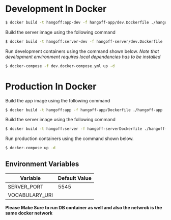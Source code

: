# Development In Docker

```bash
$ docker build -t hangoff:app-dev -f hangoff-app/dev.Dockerfile ./hangoff-app
```

Build the server image using the following command

```bash
$ docker build -t hangoff:server-dev -f hangoff-server/dev.Dockerfile ./hangoff-server
```

Run development containers using the command shown below.
*Note that development environment requires local dependencies has to be installed*
```bash
$ docker-compose -f dev.docker-compose.yml up -d
```

# Production In Docker

Build the app image using the following command

```bash
$ docker build -t hangoff:app -f hangoff-app/Dockerfile ./hangoff-app
```

Build the server image using the following command

```bash
$ docker build -t hangoff:server -f hangoff-serverDockerfile ./hangoff-server
```

Run production containers using the command shown below.

```bash
$ docker-compose up -d
```

## Environment Variables

| Variable | Default Value |
| ------ | ------ |
| SERVER_PORT | 5545 |
| VOCABULARY_URI |  |

**Please Make Sure to run DB container as well and also the netwrok is the same docker network**